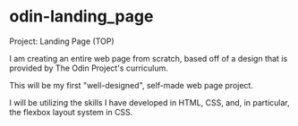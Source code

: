 # odin-landing_page
Project: Landing Page (TOP)

I am creating an entire web page from scratch, based off of a design that is provided by The Odin Project's curriculum. 

This will be my first "well-designed", self-made web page project.

I will be utilizing the skills I have developed in HTML, CSS, and, in particular, the flexbox layout system in CSS. 